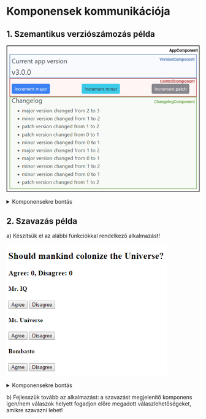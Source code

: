 # Komponensek kommunikációja

## 1. Szemantikus verziószámozás példa

![Semantic versioning app's structure](./assets/semver-structure.drawio.png)

<details>
<summary>Komponensekre bontás</summary>

![Semantic versioning app's components](./assets/semver-interaction.drawio.png)
</details>

## 2. Szavazás példa
a) Készítsük el az alábbi funkciókkal rendelkező alkalmazást!

![Voting app's layout](./assets/voting-structure.gif)

<details>
<summary>Komponensekre bontás</summary>

![Voting app's components](./assets/voting-structure.drawio.svg)
</details>

b) Fejlesszük tovább az alkalmazást: a szavazást megjelenítő komponens igen/nem válaszok helyett fogadjon előre megadott válaszlehetőségeket, amikre szavazni lehet!